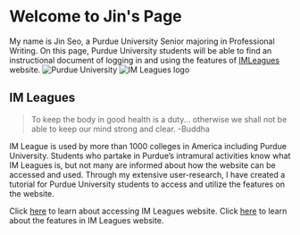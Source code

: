 # Welcome to Jin's Page

My name is Jin Seo, a Purdue University Senior majoring in Professional Writing. On this page, Purdue University students will be able to find an instructional document of logging in and using the features of [IMLeagues](https://imleagues.com) website. 
![Purdue University](https://recsports.vcu.edu/media/student-affairs/recreational-sports/images/intramural-sports-main/imbanner2.jpg)
![IM Leagues logo](https://www.sandiego.edu/campusrecreation/images/IMLeagues%20Logo.png)
## IM Leagues
> To keep the body in good health is a duty... otherwise we shall not be able to keep our mind strong and clear.
> -Buddha

IM League is used by more than 1000 colleges in America including Purdue University. Students who partake in Purdue’s intramural activities know what IM Leagues is, but not many are informed about how the website can be accessed and used. Through my extensive user-research, I have created a tutorial for Purdue University students to access and utilize the features on the website.

Click [here](https://github.com/seo33/IMLeagues/blob/master/HowToAccessIMLeagues.md) to learn about accessing IM Leagues website.
Click [here](https://github.com/seo33/IMLeagues/blob/master/Features.on.IMLeagues) to learn about the features in IM Leagues website.
